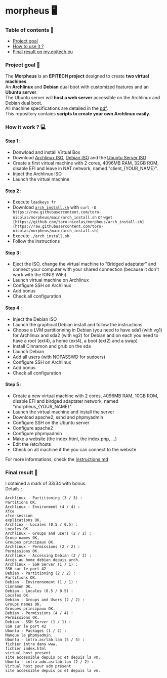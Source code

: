 # morpheus 🖥️

### Table of contents 📑
- [Project goal](https://github.com/toro-nicolas/my_sokoban#project-goal-)
- [How to use it ?](https://github.com/toro-nicolas/my_sokoban#how-it-work--)
- [Final result on my.epitech.eu](https://github.com/toro-nicolas/my_sokoban#final-result-)

### Project goal 🎯
The **Morpheus** is an **EPITECH project** designed to create **two virtual machines**.    
An **Archlinux** and **Debian** dual boot with customized features and an **Ubuntu server**.    
The Ubuntu server will **host a web server** accessible on the Archlinux and Debian dual boot.    
All machine specifications are detailed in the [pdf](https://github.com/toro-nicolas/morpheus/blob/main/B-NSA-100_morpheus.pdf).    
This repository contains **scripts to create your own Archlinux easily**.    

### How it work ? 💻
#### Step 1 :
- Donwload and install Virtual Box    
- Download [Archlinux ISO](http://mir.archlinux.fr/iso/latest/archlinux-x86_64.iso), [Debian ISO](https://cdimage.debian.org/debian-cd/current/amd64/iso-cd/debian-12.4.0-amd64-netinst.iso) and the [Ubuntu Server ISO](https://ubuntu.com/download/server)    
- Create a first virtual machine with 2 cores, 4096MB RAM, 32GB ROM, disable EFI and leave in NAT network, named "client_{YOUR_NAME}".    
- Inject the Archlinux ISO    
- Launch the virtual machine    

#### Step 2 :
- Execute `loadkeys fr`    
- Download [`arch_install.sh`](https://github.com/toro-nicolas/morpheus/blob/main/arch_install.sh) with `curl -O https://raw.githubusercontent.com/toro-nicolas/morpheus/main/arch_install.sh` or `wget [https://github.com/toro-nicolas/morpheus/arch_install.sh](https://raw.githubusercontent.com/toro-nicolas/morpheus/main/arch_install.sh)`    
- Execute `./arch_install.sh`    
- Follow the instructions    

#### Step 3 :
- Eject the ISO, change the virtual machine to "Bridged adaptater" and connect your computer with your shared connection (because it don't work with the IONIS WiFi)    
- Launch virtual machine on Archlinux    
- Configure SSH on Archlinux    
- Add bonus    
- Check all configuration    

#### Step 4 :
- Inject the Debian ISO    
- Launch the graphical Debian install and follow the instructions    
- Choose a LVM partitionning in Debian (you need to have sda1 (with vg1) for Archlinux and sda2 (with vg2) for Debian and on each you need to have a root (ext4), a home (ext4), a boot (ext2) and a swap)    
- Install Cinnamon and grub on the sda    
- Launch Debian    
- Add all users (with NOPASSWD for sudoers)    
- Configure SSH on Archlinux    
- Add bonus    
- Check all configuration    

#### Step 5 :
- Create a new virtual machine with 2 cores, 4096MB RAM, 10GB ROM, disable EFI and birdged adaptater network, named "morpheus_{YOUR_NAME}"    
- Launch the virtual machine and install the server    
- Download apache2, sshd and phpmyadmin    
- Configure SSH on the Ubuntu server    
- Configure apache2    
- Configure phpmyadmin    
- Make a website (the index.html, the index.php, ...)    
- Edit the /etc/hosts    
- Check on all machine if the you can connect to the website    
    
For more informations, check the [Instructions.md](https://github.com/toro-nicolas/morpheus/blob/main/instructions.md)    


### Final result 🚩
I obtained a mark of 33/34 with bonus.    
Details :
```
Archlinux - Partitioning (3 / 3) :
Partitions OK.
Archlinux - Environment (4 / 4) :
Xfce
xfce-session
explications OK. 
Archlinx - Locales (0.5 / 0.5) :
Locales OK
Archlinux - Groups and users (2 / 2) :
Group names OK,
Groupes principaux OK.
Archlinux - Permissions (2 / 2) :
Permissions OK.
Archlinux - Accessing Debian (2 / 2) :
Accès au home debian depuis arch.
Archlinux - SSH Server (1 / 1) :
SSH sur le port 42
Debian - Partitioning (2 / 2) :
Partitions OK.
Debian - Environnement (1 / 1) :
Cinnamon OK.
Debian - Locales (0.5 / 0.5) :
Locales OK.
Debian - Groups and Users (2 / 2) :
Groups names OK.
Groupes principaux OK.
Debian - Permissions (4 / 4) :
Permissions OK.
Debian - SSH Server (1 / 1) :
SSH sur le port 42
Ubuntu - Packages (1 / 2) :
Manque le phpmyadmin.
Ubuntu - intra.asrlab.lan (5 / 5) :
fichier intra dans www.
fichier index.html
virtual host present
site accessible depuis pc et depuis la vm.
Ubuntu - intra-adm.asrlab.lan (2 / 2) :
Virtual host pour adm présent
site accessible depuis pc et depuis la vm.
```

